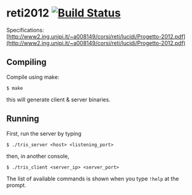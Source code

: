 reti2012 [![Build Status](https://travis-ci.org/Feder1co5oave/reti2012.svg?branch=master)](https://travis-ci.org/Feder1co5oave/reti2012)
========

Specifications: [http://www2.ing.unipi.it/~a008149/corsi/reti/lucidi/Progetto-2012.pdf](http://www2.ing.unipi.it/~a008149/corsi/reti/lucidi/Progetto-2012.pdf)

Compiling
---------

Compile using make:

	$ make

this will generate client & server binaries.

Running
-------

First, run the server by typing

	$ ./tris_server <host> <listening_port>

then, in another console,

	$ ./tris_client <server_ip> <server_port>

The list of available commands is shown when you type `!help` at the prompt.
